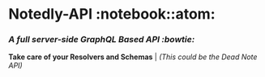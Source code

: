 <h1> Notedly-API :notebook::atom: </h1>
<h3><i> A full server-side GraphQL Based API :bowtie: </i></h3>

<b>Take care of your Resolvers and Schemas</b>
| *(This could be the Dead Note API)*
